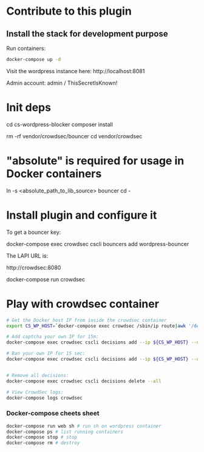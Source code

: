 # Contribute to this plugin

## Install the stack for development purpose

Run containers:

```bash
docker-compose up -d
```

Visit the wordpress instance here: http://localhost:8081

Admin account: admin / ThisSecretIsKnown!

# Init deps

cd cs-wordpress-blocker
composer install

rm -rf vendor/crowdsec/bouncer
cd vendor/crowdsec
# "absolute" is required for usage in Docker containers
ln -s <absolute_path_to_lib_source>  bouncer
cd -

# Install plugin and configure it

To get a bouncer key:

docker-compose exec crowdsec cscli bouncers add wordpress-bouncer

The LAPI URL is:

http://crowdsec:8080

docker-compose run crowdsec

# Play with crowdsec container

```bash
# Get the Docker host IP from inside the crowdsec container
export CS_WP_HOST=`docker-compose exec crowdsec /sbin/ip route|awk '/default/ { printf $3 }'`

# Add captcha your own IP for 15m:
docker-compose exec crowdsec cscli decisions add --ip ${CS_WP_HOST} --duration 15m --type captcha

# Ban your own IP for 15 sec:
docker-compose exec crowdsec cscli decisions add --ip ${CS_WP_HOST} --duration 15s --type ban


# Remove all decisions:
docker-compose exec crowdsec cscli decisions delete --all

# View CrowdSec logs:
docker-compose logs crowdsec

```

### Docker-compose cheets sheet

```bash
docker-compose run web sh # run sh on wordpress container
docker-compose ps # list running containers
docker-compose stop # stop
docker-compose rm # destroy
```
